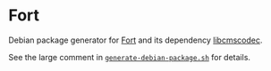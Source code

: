 # Fort

Debian package generator for [Fort](https://github.com/NICMx/FORT-validator) and its dependency [libcmscodec](https://github.com/NICMx/libcmscodec).

See the large comment in [`generate-debian-package.sh`](generate-debian-package.sh) for details.
